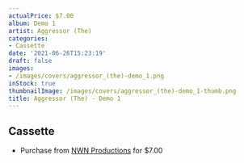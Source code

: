 ```yaml
---
actualPrice: $7.00
album: Demo 1
artist: Aggressor (The)
categories:
- Cassette
date: '2021-06-26T15:23:19'
draft: false
images:
- /images/covers/aggressor_(the)-demo_1.png
inStock: true
thumbnailImage: /images/covers/aggressor_(the)-demo_1-thumb.png
title: Aggressor (The) - Demo 1
---
```


## Cassette
* Purchase from [NWN Productions](http://shop.nwnprod.com/index.php?route=product/product&path=73&product_id=11110&sort=pd.name&order=ASC) for $7.00
